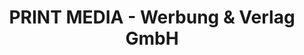 ---
title: "PRINT MEDIA - Werbung & Verlag GmbH"
url: /wiesmoor/print-media-werbung-und-verlag-gmbh/
shop: Foto
---